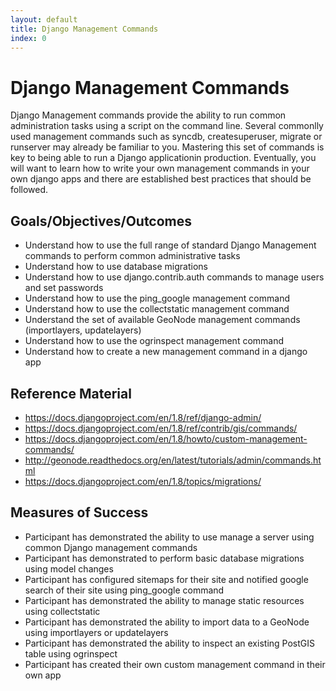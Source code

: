 ```yaml
---
layout: default
title: Django Management Commands 
index: 0
---
```


Django Management Commands
===========================

Django Management commands provide the ability to run common administration tasks using a script on the command line. Several commonlly used management commands such as syncdb, createsuperuser, migrate or runserver may already be familiar to you. Mastering this set of commands is key to being able to run a Django applicationin production. Eventually, you will want to learn how to write your own management commands in your own django apps and there are established best practices that should be followed.

Goals/Objectives/Outcomes
-------------------------

* Understand how to use the full range of standard Django Management commands to perform common administrative tasks
* Understand how to use database migrations
* Understand how to use django.contrib.auth commands to manage users and set passwords
* Understand how to use the ping_google management command
* Understand how to use the collectstatic management command
* Understand the set of available GeoNode management commands (importlayers, updatelayers)
* Understand how to use the ogrinspect management command
* Understand how to create a new management command in a django app

Reference Material
------------------

* https://docs.djangoproject.com/en/1.8/ref/django-admin/
* https://docs.djangoproject.com/en/1.8/ref/contrib/gis/commands/
* https://docs.djangoproject.com/en/1.8/howto/custom-management-commands/
* http://geonode.readthedocs.org/en/latest/tutorials/admin/commands.html
* https://docs.djangoproject.com/en/1.8/topics/migrations/

Measures of Success
-------------------

* Participant has demonstrated the ability to use manage a server using common Django management commands
* Participant has demonstrated to perform basic database migrations using model changes
* Participant has configured sitemaps for their site and notified google search of their site using ping_google command
* Participant has demonstrated the ability to manage static resources using collectstatic
* Participant has demonstrated the ability to import data to a GeoNode using importlayers or updatelayers
* Participant has demonstrated the ability to inspect an existing PostGIS table using ogrinspect
* Participant has created their own custom management command in their own app
